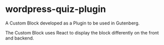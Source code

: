 # wordpress-quiz-plugin

A Custom Block developed as a Plugin to be used in Gutenberg.

The Custom Block uses React to display the block differently on the front and backend.
